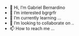 - 👋 Hi, I’m Gabriel Bernardino
- 👀 I’m interested bgrgrfr
- 🌱 I’m currently learning ...
- 💞️ I’m looking to collaborate on ..
- 📫 How to reach me ...

<!---
gabghsb10/gabghsb10 is a ✨ special ✨ repository because its `README.md` (this file) appears on your GitHub profile.
You can click the Preview link to take a look at your changes.
--->
